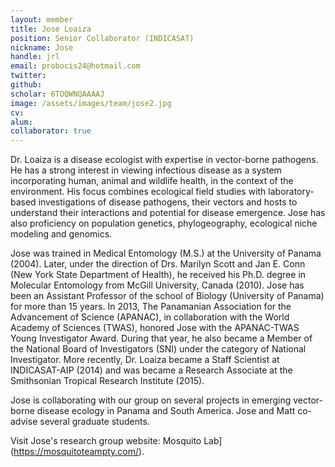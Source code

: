 ```yaml
---
layout: member
title: Jose Loaiza
position: Senior Collaborator (INDICASAT)
nickname: Jose
handle: jrl
email: probocis24@hotmail.com
twitter:
github:
scholar: 6TOQWNQAAAAJ
image: /assets/images/team/jose2.jpg
cv:
alum:
collaborator: true
---
```


Dr. Loaiza is a disease ecologist with expertise in vector-borne pathogens. He has a strong interest in viewing infectious disease as a system incorporating human, animal and wildlife health, in the context of the environment. His focus combines ecological field studies with laboratory-based investigations of disease pathogens, their vectors and hosts to understand their interactions and potential for disease emergence. Jose has also proficiency on population genetics, phylogeography, ecological niche modeling and genomics.

Jose was trained in Medical Entomology (M.S.) at the University of Panama (2004). Later, under the direction of Drs. Marilyn Scott and Jan E. Conn (New York State Department of Health), he received his Ph.D. degree in Molecular Entomology from McGill University, Canada (2010). Jose has been an Assistant Professor of the school of Biology (University of Panama) for more than 15 years. In 2013, The Panamanian Association for the Advancement of Science (APANAC), in collaboration with the World Academy of Sciences (TWAS), honored Jose with the APANAC-TWAS Young Investigator Award. During that year, he also became a Member of the National Board of Investigators (SNI) under the category of National Investigator. More recently, Dr. Loaiza became a Staff Scientist at INDICASAT-AIP (2014) and was became a Research Associate at the Smithsonian Tropical Research Institute (2015).

Jose is collaborating with our group on several projects in emerging vector-borne disease ecology in Panama and South America. Jose and Matt co-advise several graduate students.

Visit Jose's research group website: Mosquito Lab](https://mosquitoteampty.com/).
